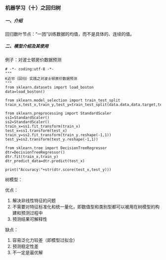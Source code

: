 ### 机器学习（十）之回归树

##### 一、介绍

回归数叶节点：“一团”训练数据的均值，而不是具体的、连续的值。

##### 二、模型介绍及其使用

例子：对波士顿房价数据预测

```
# -*- coding:utf-8 -*-
"""
K近邻（回归）实践之对波士顿房价数据预测
"""
from sklearn.datasets import load_boston
data=load_boston()

from sklearn.model_selection import train_test_split
train_x,test_x,train_y,test_y=train_test_split(data.data,data.target,test_size=0.25,random_state=33)

from sklearn.preprocessing import StandardScaler
ss1=StandardScaler()
ss2=StandardScaler()
train_x=ss1.fit_transform(train_x)
test_x=ss1.transform(test_x)
train_y=ss2.fit_transform(train_y.reshape(-1,1))
test_y=ss2.transform(test_y.reshape(-1,1))

from sklearn.tree import DecisionTreeRegressor
dtr=DecisionTreeRegressor()
dtr.fit(train_x,train_y)
dtr_predict_data=dtr.predict(test_x)

print("Accuracy:"+str(dtr.score(test_x,test_y)))
```



树模型：

优点：

1. 解决非线性特征的问题
2. 不需要对特征标准化和统一量化，即数值型和类别型都可以被用在树模型的构建和预测过程中
3. 预测结果可解释性

缺点：

1. 容易泛化力较差（即模型过拟合）
2. 预测稳定性差
3. 不一定是最优解